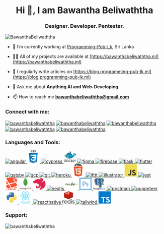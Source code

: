 <h1 align="center">Hi 👋, I am Bawantha Beliwaththa</h1>
<h3 align="center">Designer. Developer. Pentester.</h3>

<p align="left"> <img src="https://komarev.com/ghpvc/?username=bawanthabeliwaththa" alt="BawanthaBeliwaththa" /> </p>

- 🔭 I’m currently working at [Programming-Pub-Lk](https://programming-pub-lk.ml), Sri Lanka

- 👨‍💻 All of my projects are available at [https://bawanthabeliwaththa.ml](https://bawanthabeliwaththa.ml)

- 📝 I regularly write articles on [https://blog.programming-pub-lk.ml](https://blog.programming-pub-lk.ml)

- 💬 Ask me about **Anything AI and Web-Developing**

- 📫 How to reach me **bawanthabeliwaththa@gmail.com**

<h3 align="left">Connect with me:</h3>
<p align="left">
<a href="https://twitter.com/BawanthaBeli" target="blank"><img align="center" src="https://raw.githubusercontent.com/rahuldkjain/github-profile-readme-generator/master/src/images/icons/Social/twitter.svg" alt="bawanthabeliwaththa" height="30" width="40" /></a>
<a href="https://linkedin.com/in/bawantha-beliwaththa-a7313a241" target="blank"><img align="center" src="https://raw.githubusercontent.com/rahuldkjain/github-profile-readme-generator/master/src/images/icons/Social/linked-in-alt.svg" alt="bawanthabeliwaththa" height="30" width="40" /></a>
<a href="https://stackoverflow.com/users/16589319/bawantha-beliwaththa" target="blank"><img align="center" src="https://raw.githubusercontent.com/rahuldkjain/github-profile-readme-generator/master/src/images/icons/Social/stack-overflow.svg" alt="bawanthabeliwaththa" height="30" width="40" /></a>
<a href="https://www.instagram.com/bawantha_be/" target="blank"><img align="center" src="https://raw.githubusercontent.com/rahuldkjain/github-profile-readme-generator/master/src/images/icons/Social/instagram.svg" alt="bawanthabeliwaththa" height="30" width="40" /></a>
<a href="https://t.me/bawanthabeliwaththa2003" target="blank"><img align="center" src="https://raw.githubusercontent.com/rahuldkjain/github-profile-readme-generator/master/src/images/icons/Social/telegram.svg" alt="bawanthabeliwaththa" height="30" width="40" /></a>
</p>

<h3 align="left">Languages and Tools:</h3>
<p align="left"> <a href="https://angular.io" target="_blank" rel="noreferrer"> <img src="https://angular.io/assets/images/logos/angular/angular.svg" alt="angular" width="40" height="40"/> </a> <a href="https://www.w3schools.com/css/" target="_blank" rel="noreferrer"> <img src="https://raw.githubusercontent.com/devicons/devicon/master/icons/css3/css3-original-wordmark.svg" alt="css3" width="40" height="40"/> </a> <a href="https://www.cypress.io" target="_blank" rel="noreferrer"> <img src="https://raw.githubusercontent.com/simple-icons/simple-icons/6e46ec1fc23b60c8fd0d2f2ff46db82e16dbd75f/icons/cypress.svg" alt="cypress" width="40" height="40"/> </a> <a href="https://www.docker.com/" target="_blank" rel="noreferrer"> <img src="https://raw.githubusercontent.com/devicons/devicon/master/icons/docker/docker-original-wordmark.svg" alt="docker" width="40" height="40"/> </a> <a href="https://www.figma.com/" target="_blank" rel="noreferrer"> <img src="https://www.vectorlogo.zone/logos/figma/figma-icon.svg" alt="figma" width="40" height="40"/> </a> <a href="https://firebase.google.com/" target="_blank" rel="noreferrer"> <img src="https://www.vectorlogo.zone/logos/firebase/firebase-icon.svg" alt="firebase" width="40" height="40"/> </a> <a href="https://flask.palletsprojects.com/" target="_blank" rel="noreferrer"> <img src="https://www.vectorlogo.zone/logos/pocoo_flask/pocoo_flask-icon.svg" alt="flask" width="40" height="40"/> </a> <a href="https://flutter.dev" target="_blank" rel="noreferrer"> <img src="https://www.vectorlogo.zone/logos/flutterio/flutterio-icon.svg" alt="flutter" width="40" height="40"/> </a> <a href="https://www.gatsbyjs.com/" target="_blank" rel="noreferrer"> <img src="https://www.vectorlogo.zone/logos/gatsbyjs/gatsbyjs-icon.svg" alt="gatsby" width="40" height="40"/> </a> <a href="https://cloud.google.com" target="_blank" rel="noreferrer"> <img src="https://www.vectorlogo.zone/logos/google_cloud/google_cloud-icon.svg" alt="gcp" width="40" height="40"/> </a> <a href="https://git-scm.com/" target="_blank" rel="noreferrer"> <img src="https://www.vectorlogo.zone/logos/git-scm/git-scm-icon.svg" alt="git" width="40" height="40"/> </a> <a href="https://heroku.com" target="_blank" rel="noreferrer"> <img src="https://www.vectorlogo.zone/logos/heroku/heroku-icon.svg" alt="heroku" width="40" height="40"/> </a> <a href="https://www.w3.org/html/" target="_blank" rel="noreferrer"> <img src="https://raw.githubusercontent.com/devicons/devicon/master/icons/html5/html5-original-wordmark.svg" alt="html5" width="40" height="40"/> </a> <a href="https://ifttt.com/" target="_blank" rel="noreferrer"> <img src="https://www.vectorlogo.zone/logos/ifttt/ifttt-ar21.svg" alt="ifttt" width="40" height="40"/> </a> <a href="https://www.adobe.com/in/products/illustrator.html" target="_blank" rel="noreferrer"> <img src="https://www.vectorlogo.zone/logos/adobe_illustrator/adobe_illustrator-icon.svg" alt="illustrator" width="40" height="40"/> </a> <a href="https://developer.mozilla.org/en-US/docs/Web/JavaScript" target="_blank" rel="noreferrer"> <img src="https://raw.githubusercontent.com/devicons/devicon/master/icons/javascript/javascript-original.svg" alt="javascript" width="40" height="40"/> </a> <a href="https://jestjs.io" target="_blank" rel="noreferrer"> <img src="https://www.vectorlogo.zone/logos/jestjsio/jestjsio-icon.svg" alt="jest" width="40" height="40"/> </a> <a href="https://laravel.com/" target="_blank" rel="noreferrer"> <img src="https://raw.githubusercontent.com/devicons/devicon/master/icons/laravel/laravel-plain-wordmark.svg" alt="laravel" width="40" height="40"/> </a> <a href="https://www.mongodb.com/" target="_blank" rel="noreferrer"> <img src="https://raw.githubusercontent.com/devicons/devicon/master/icons/mongodb/mongodb-original-wordmark.svg" alt="mongodb" width="40" height="40"/> </a> <a href="https://nestjs.com/" target="_blank" rel="noreferrer"> <img src="https://raw.githubusercontent.com/devicons/devicon/master/icons/nestjs/nestjs-plain.svg" alt="nestjs" width="40" height="40"/> </a> <a href="https://nextjs.org/" target="_blank" rel="noreferrer"> <img src="https://cdn.worldvectorlogo.com/logos/nextjs-2.svg" alt="nextjs" width="40" height="40"/> </a> <a href="https://nodejs.org" target="_blank" rel="noreferrer"> <img src="https://raw.githubusercontent.com/devicons/devicon/master/icons/nodejs/nodejs-original-wordmark.svg" alt="nodejs" width="40" height="40"/> </a> <a href="https://www.photoshop.com/en" target="_blank" rel="noreferrer"> <img src="https://raw.githubusercontent.com/devicons/devicon/master/icons/photoshop/photoshop-line.svg" alt="photoshop" width="40" height="40"/> </a> <a href="https://www.postgresql.org" target="_blank" rel="noreferrer"> <img src="https://raw.githubusercontent.com/devicons/devicon/master/icons/postgresql/postgresql-original-wordmark.svg" alt="postgresql" width="40" height="40"/> </a> <a href="https://postman.com" target="_blank" rel="noreferrer"> <img src="https://www.vectorlogo.zone/logos/getpostman/getpostman-icon.svg" alt="postman" width="40" height="40"/> </a> <a href="https://github.com/puppeteer/puppeteer" target="_blank" rel="noreferrer"> <img src="https://www.vectorlogo.zone/logos/pptrdev/pptrdev-official.svg" alt="puppeteer" width="40" height="40"/> </a> <a href="https://www.python.org" target="_blank" rel="noreferrer"> <img src="https://raw.githubusercontent.com/devicons/devicon/master/icons/python/python-original.svg" alt="python" width="40" height="40"/> </a> <a href="https://reactjs.org/" target="_blank" rel="noreferrer"> <img src="https://raw.githubusercontent.com/devicons/devicon/master/icons/react/react-original-wordmark.svg" alt="react" width="40" height="40"/> </a> <a href="https://reactnative.dev/" target="_blank" rel="noreferrer"> <img src="https://reactnative.dev/img/header_logo.svg" alt="reactnative" width="40" height="40"/> </a> <a href="https://redis.io" target="_blank" rel="noreferrer"> <img src="https://raw.githubusercontent.com/devicons/devicon/master/icons/redis/redis-original-wordmark.svg" alt="redis" width="40" height="40"/> </a> <a href="https://tailwindcss.com/" target="_blank" rel="noreferrer"> <img src="https://www.vectorlogo.zone/logos/tailwindcss/tailwindcss-icon.svg" alt="tailwind" width="40" height="40"/> </a> <a href="https://www.typescriptlang.org/" target="_blank" rel="noreferrer"> <img src="https://raw.githubusercontent.com/devicons/devicon/master/icons/typescript/typescript-original.svg" alt="typescript" width="40" height="40"/> </a> </p>

<h3 align="left">Support:</h3>
<p><a href="https://www.paypal.com/signin/?returnUri=%2Fmyaccount%2Ftransfer%2FpayRequest%2FU-94R908477U869382E%2FU-0PL334692A808573K%3FclassicUrl%3D%2FLK%2Fcgi-bin%2F%3Fcmd%3D_prq&id=6l.gZld3gkFQ6q-gAyF1f4wNd2RUoDgUp8U5cA&expId=p2p&onboardData=%7B%22signUpRequest%22%3A%7B%22method%22%3A%22get%22%2C%22url%22%3A%22https%3A%2F%2Fwww.paypal.com%2Fmyaccount%2Ftransfer%2FguestLogin%2FpayRequest%2FU-94R908477U869382E%2FU-0PL334692A808573K%3FclassicUrl%3D%2FLK%2Fcgi-bin%2F%3Fcmd%3D_prq%26id%3D6l.gZld3gkFQ6q-gAyF1f4wNd2RUoDgUp8U5cA%22%7D%7D&flowContextData=eaDdgrtuXEUqekbEDSO6yxmRx6A58zCRZQ9Df_WZ28X1K1KpCUvOwDIzYvDnyA0S_6CdgcAC3WxB6u8rMLHfGNcFNHcdMEPGIa8W1wRGXRUUmp-2uuotflzfgPqsqOYFgG_6TgZLLPXuAqyj75SE7EUZjmopKL3nW1-DsuEr4-i3-D8LMGzgcwKJfjUWvonwa2WkZrFFGqz2DojR&v=1&utm_source=unp&utm_medium=email&utm_campaign=RT000186&utm_unptid=d62d5916-d753-11ec-851b-3cfdfef04e64&ppid=RT000186&cnac=LK&rsta=en_US%28en-LK%29&cust=&unptid=d62d5916-d753-11ec-851b-3cfdfef04e64&calc=aa6fb4e0fdabc&unp_tpcid=requestmoney-notifications-requestee&page=main%3Aemail%3ART000186&pgrp=main%3Aemail&e=cl&mchn=em&s=ci&mail=sys&appVersion=1.89.1&xt=104038"> <img align="left" src="https://cdn.buymeacoffee.com/buttons/v2/default-yellow.png" height="50" width="210" alt="bawanthabeliwaththa" /></a></p><br><br>
